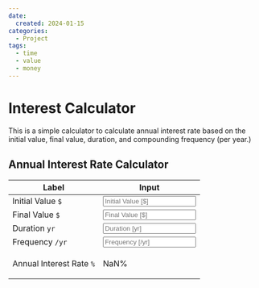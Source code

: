 ```yaml
---
date:
  created: 2024-01-15
categories:
  - Project
tags:
  - time
  - value
  - money
---
```

# Interest Calculator

This is a simple calculator to calculate annual interest rate based on the initial value, final value, duration, and compounding frequency (per year.)

<!-- more -->

## Annual Interest Rate Calculator

| Label | Input |
| ----- | ----- |
| Initial Value `$` | <input type="number" id="P" placeholder="Initial Value [$]"> |
| Final Value `$` | <input type="number" id="F" placeholder="Final Value [$]"> |
| Duration `yr` | <input type="number" id="Y" placeholder="Duration [yr]"> |
| Frequency `/yr` | <input type="number" id="f" placeholder="Frequency [/yr]"> |
| Annual Interest Rate `%` | <p id="i">NaN%</p> |
<script type="text/javascript">
/**
 * Get a numeric input value.
 */
function getNum(id = '') {
    return +document.getElementById(id).value ?? 0;
}
/**
 * Round a number to 2 decimal places.
 */
function round(n = 0) {
    return Math.round(n * (100)) / 100;
}
/**
 * Calculate and output the annual interest rate.
 */
function calculate() {
    const F = getNum('F'), P = getNum('P'), Y = getNum('Y'), f = getNum('f'),
        i = 100 * f * ((F / P) ** (1 / (Y * f)) - 1);
    document.getElementById('i').textContent = round(i) + '%';
}
/**
 * Add event listeners.
 */
document.getElementById('F').addEventListener('input', calculate);
document.getElementById('P').addEventListener('input', calculate);
document.getElementById('Y').addEventListener('input', calculate);
document.getElementById('f').addEventListener('input', calculate);
</script>